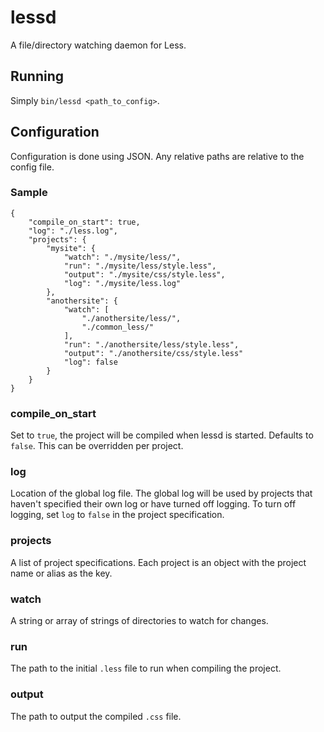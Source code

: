 # lessd

A file/directory watching daemon for Less.

## Running

Simply `bin/lessd <path_to_config>`.

## Configuration

Configuration is done using JSON.  Any relative paths are relative to the config file.

### Sample

	{
		"compile_on_start": true,
		"log": "./less.log",
		"projects": {
			"mysite": {
				"watch": "./mysite/less/",
				"run": "./mysite/less/style.less",
				"output": "./mysite/css/style.less",
				"log": "./mysite/less.log"
			},
			"anothersite": {
				"watch": [
					"./anothersite/less/",
					"./common_less/"
				],
				"run": "./anothersite/less/style.less",
				"output": "./anothersite/css/style.less"
				"log": false
			}
		}
	}

### compile_on_start

Set to `true`, the project will be compiled when lessd is started.  Defaults to `false`. This can be overridden per project.

### log

Location of the global log file. The global log will be used by projects that haven't specified their own log or have turned off logging.
To turn off logging, set `log` to `false` in the project specification.

### projects

A list of project specifications. Each project is an object with the project name or alias as the key.

### watch

A string or array of strings of directories to watch for changes.

### run

The path to the initial `.less` file to run when compiling the project.

### output

The path to output the compiled `.css` file.
